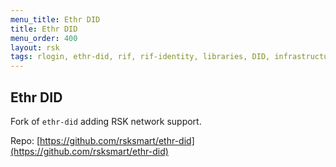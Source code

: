 ```yaml
---
menu_title: Ethr DID
title: Ethr DID
menu_order: 400
layout: rsk
tags: rlogin, ethr-did, rif, rif-identity, libraries, DID, infrastructure, mobile, protocols, mvp, design, rbtc, defi, decentralized, quick-start, guides, tutorial, networks, dapps, tools, rootstock, rsk, ethereum, smart-contracts, install, get-started, how-to, mainnet, testnet, contracts, wallets, web3, crypto
---
```


## Ethr DID

Fork of `ethr-did` adding RSK network support.

Repo: [https://github.com/rsksmart/ethr-did](https://github.com/rsksmart/ethr-did)
